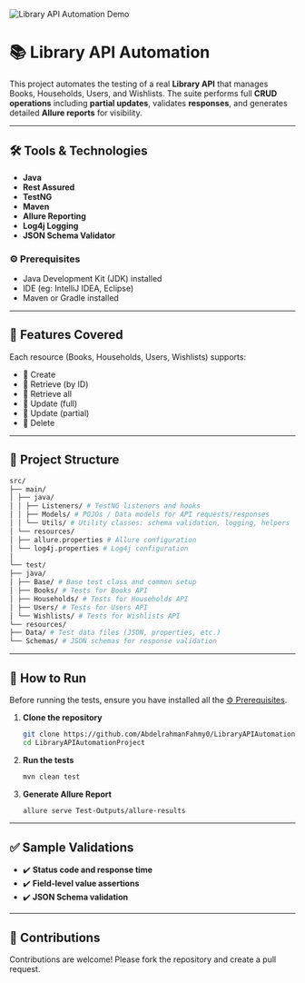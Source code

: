 ![Library API Automation Demo](docs/demo.gif)

# 📚 Library API Automation

This project automates the testing of a real **Library API** that manages Books, Households, Users, and Wishlists. The suite performs full **CRUD operations** including **partial updates**, validates **responses**, and generates detailed **Allure reports** for visibility.

---

## 🛠️ Tools & Technologies

-  **Java**
-  **Rest Assured**
-  **TestNG**
-  **Maven**
-  **Allure Reporting**
-  **Log4j Logging**
-  **JSON Schema Validator**


### ⚙️ Prerequisites

- Java Development Kit (JDK) installed
- IDE (eg: IntelliJ IDEA, Eclipse)
- Maven or Gradle installed
---

## 📄 Features Covered

Each resource (Books, Households, Users, Wishlists) supports:

- 🔹 Create
- 🔹 Retrieve (by ID)
- 🔹 Retrieve all
- 🔹 Update (full)
- 🔹 Update (partial)
- 🔹 Delete

---

## 📁 Project Structure

```bash
src/
├── main/
│ ├── java/
│ │ ├── Listeners/ # TestNG listeners and hooks
│ │ ├── Models/ # POJOs / Data models for API requests/responses
│ │ └── Utils/ # Utility classes: schema validation, logging, helpers
│ └── resources/
│ ├── allure.properties # Allure configuration
│ └── log4j.properties # Log4j configuration
│
└── test/
├── java/
│ ├── Base/ # Base test class and common setup
│ ├── Books/ # Tests for Books API
│ ├── Households/ # Tests for Households API
│ ├── Users/ # Tests for Users API
│ └── Wishlists/ # Tests for Wishlists API
└── resources/
├── Data/ # Test data files (JSON, properties, etc.)
└── Schemas/ # JSON schemas for response validation
```

---

## 🚀 How to Run

Before running the tests, ensure you have installed all the [⚙️ Prerequisites](#-Prerequisites).

1. **Clone the repository**
   
   ```bash
   git clone https://github.com/AbdelrahmanFahmy0/LibraryAPIAutomationProject.git
   cd LibraryAPIAutomationProject
   ```
3. **Run the tests**
   
   ```bash
   mvn clean test
   ```
5. **Generate Allure Report**
   
   ```bash
   allure serve Test-Outputs/allure-results
   ```

---

## ✅ Sample Validations

- ✔️ **Status code and response time**
- ✔️ **Field-level value assertions**
- ✔️ **JSON Schema validation**

---

## 🤝 Contributions

Contributions are welcome! Please fork the repository and create a pull request.
